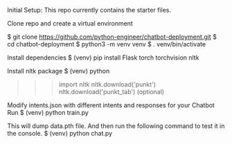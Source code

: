 Initial Setup:
This repo currently contains the starter files.

Clone repo and create a virtual environment

$ git clone https://github.com/python-engineer/chatbot-deployment.git
$ cd chatbot-deployment
$ python3 -m venv venv
$ . venv/bin/activate

Install dependencies
$ (venv) pip install Flask torch torchvision nltk

Install nltk package
$ (venv) python
>>> import nltk
>>> nltk.download('punkt')
>>> nltk.download('punkt_tab') (optional)

Modify intents.json with different intents and responses for your Chatbot
Run
$ (venv) python train.py

This will dump data.pth file. And then run the following command to test it in the console.
$ (venv) python chat.py

